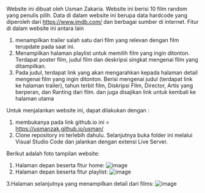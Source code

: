 Website ini dibuat oleh Usman Zakaria. Website ini berisi 10 film random yang penulis pilih. Data di dalam website ini berupa data hardcode yang diperoleh dari https://www.imdb.com/ dan berbagai sumber di internet. Fitur di dalam website ini antara lain 
1. menampilkan trailer salah satu dari film yang relevan dengan film terupdate pada saat ini.
2. Menampilkan halaman playlist untuk memilih film yang ingin ditonton. Terdapat poster film, judul film dan deskripsi singkat mengenai film yang ditampilkan.
3. Pada judul, terdapat link yang akan mengarahkan kepada halaman detail mengenai film yang ingin ditonton. Berisi mengenai judul (terdapat link ke halaman trailer), tahun terbit film, Diskripsi FIlm, Director, Artis yang berperan, dan Ranting dari film. dan juga disajikan link untuk kembali ke halaman utama

Untuk menjalankan website ini, dapat dilakukan dengan :
1. membukanya pada link github.io ini = https://usmanzak.github.io/usman/
2. Clone repository ini terlebih dahulu. Selanjutnya buka folder ini melalui Visual Studio Code dan jalankan dengan extensi Live Server.

Berikut adalah foto tampilan website:
1. Halaman depan beserta fitur home:
![image](https://user-images.githubusercontent.com/92038676/139519392-e8315683-7451-477f-a357-d36be2035d90.png)
2. Halaman depan beserta fitur playlist:
 ![image](https://user-images.githubusercontent.com/92038676/139519428-47434095-728a-45dd-ba63-e93b35b86baa.png)
 
3.Halaman selanjutnya yang menampilkan detail dari films:
![image](https://user-images.githubusercontent.com/92038676/139519442-e0601e66-6d65-438e-829a-e29b21bd5d39.png)
